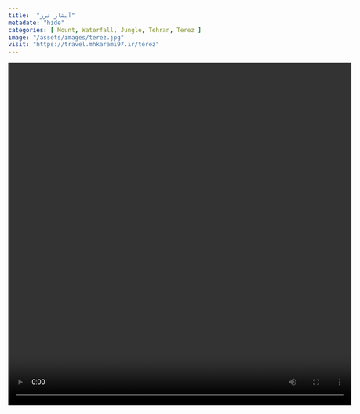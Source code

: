 ```yaml
---
title:  "آبشار ترز"
metadate: "hide"
categories: [ Mount, Waterfall, Jungle, Tehran, Terez ]
image: "/assets/images/terez.jpg"
visit: "https://travel.mhkarami97.ir/terez"
---
```


<p align="center">
<video width="700" height="700" controls>
  <source src="/assets/vidoes/terez.mp4" type="video/mp4">
</video>
</p>
